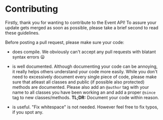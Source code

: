 # Contributing
Firstly, thank you for wanting to contribute to the Event API!
To assure your update gets merged as soon as possible, please take a brief second to read these guidelines.

Before posting a pull request, please make sure your code:

- does compile. We obviously can't accept any pull requests with blatant syntax errors :frowning:

- is well documented. Although documenting your code can be annoying, it really helps others understand your code more easily.
  While you don't need to excessively document every single piece of code, please make sure that atleast all classes and
  public (if possible also protected) methods are documented. Please also add an `@author` tag with your name to all classes
  you have been working an and add a proper `@since` tag to new classes/methods. **TL;DR:** Document your code within reason.
  
- is useful. "Fix whitespace" is not needed. However feel free to fix typos, if you spot any.
